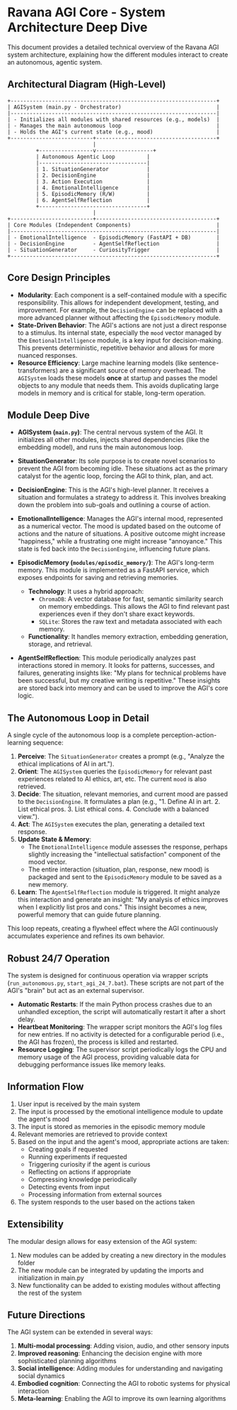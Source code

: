 # Ravana AGI Core - System Architecture Deep Dive

This document provides a detailed technical overview of the Ravana AGI system architecture, explaining how the different modules interact to create an autonomous, agentic system.

## Architectural Diagram (High-Level)

```
+-----------------------------------------------------------------+
| AGISystem (main.py - Orchestrator)                              |
|-----------------------------------------------------------------|
| - Initializes all modules with shared resources (e.g., models)  |
| - Manages the main autonomous loop                              |
| - Holds the AGI's current state (e.g., mood)                    |
+--------------------------+--------------------------------------+
                           |
         +-----------------v------------------+
         | Autonomous Agentic Loop          |
         |----------------------------------|
         | 1. SituationGenerator            |
         | 2. DecisionEngine                |
         | 3. Action Execution              |
         | 4. EmotionalIntelligence         |
         | 5. EpisodicMemory (R/W)          |
         | 6. AgentSelfReflection           |
         +----------------------------------+
                           |
+--------------------------+--------------------------------------+
| Core Modules (Independent Components)                           |
|-----------------------------------------------------------------|
| - EmotionalIntelligence  - EpisodicMemory (FastAPI + DB)        |
| - DecisionEngine         - AgentSelfReflection                  |
| - SituationGenerator     - CuriosityTrigger                     |
+-----------------------------------------------------------------+
```

## Core Design Principles

-   **Modularity**: Each component is a self-contained module with a specific responsibility. This allows for independent development, testing, and improvement. For example, the `DecisionEngine` can be replaced with a more advanced planner without affecting the `EpisodicMemory` module.
-   **State-Driven Behavior**: The AGI's actions are not just a direct response to a stimulus. Its internal state, especially the `mood` vector managed by the `EmotionalIntelligence` module, is a key input for decision-making. This prevents deterministic, repetitive behavior and allows for more nuanced responses.
-   **Resource Efficiency**: Large machine learning models (like sentence-transformers) are a significant source of memory overhead. The `AGISystem` loads these models **once** at startup and passes the model objects to any module that needs them. This avoids duplicating large models in memory and is critical for stable, long-term operation.

## Module Deep Dive

-   **AGISystem (`main.py`)**: The central nervous system of the AGI. It initializes all other modules, injects shared dependencies (like the embedding model), and runs the main autonomous loop.

-   **SituationGenerator**: Its sole purpose is to create novel scenarios to prevent the AGI from becoming idle. These situations act as the primary catalyst for the agentic loop, forcing the AGI to think, plan, and act.

-   **DecisionEngine**: This is the AGI's high-level planner. It receives a situation and formulates a strategy to address it. This involves breaking down the problem into sub-goals and outlining a course of action.

-   **EmotionalIntelligence**: Manages the AGI's internal mood, represented as a numerical vector. The mood is updated based on the outcome of actions and the nature of situations. A positive outcome might increase "happiness," while a frustrating one might increase "annoyance." This state is fed back into the `DecisionEngine`, influencing future plans.

-   **EpisodicMemory (`modules/episodic_memory/`)**: The AGI's long-term memory. This module is implemented as a FastAPI service, which exposes endpoints for saving and retrieving memories.
    -   **Technology**: It uses a hybrid approach:
        -   `ChromaDB`: A vector database for fast, semantic similarity search on memory embeddings. This allows the AGI to find relevant past experiences even if they don't share exact keywords.
        -   `SQLite`: Stores the raw text and metadata associated with each memory.
    -   **Functionality**: It handles memory extraction, embedding generation, storage, and retrieval.

-   **AgentSelfReflection**: This module periodically analyzes past interactions stored in memory. It looks for patterns, successes, and failures, generating insights like: "My plans for technical problems have been successful, but my creative writing is repetitive." These insights are stored back into memory and can be used to improve the AGI's core logic.

## The Autonomous Loop in Detail

A single cycle of the autonomous loop is a complete perception-action-learning sequence:

1.  **Perceive**: The `SituationGenerator` creates a prompt (e.g., "Analyze the ethical implications of AI in art.").
2.  **Orient**: The `AGISystem` queries the `EpisodicMemory` for relevant past experiences related to AI ethics, art, etc. The current `mood` is also retrieved.
3.  **Decide**: The situation, relevant memories, and current mood are passed to the `DecisionEngine`. It formulates a plan (e.g., "1. Define AI in art. 2. List ethical pros. 3. List ethical cons. 4. Conclude with a balanced view.").
4.  **Act**: The `AGISystem` executes the plan, generating a detailed text response.
5.  **Update State & Memory**:
    -   The `EmotionalIntelligence` module assesses the response, perhaps slightly increasing the "intellectual satisfaction" component of the mood vector.
    -   The entire interaction (situation, plan, response, new mood) is packaged and sent to the `EpisodicMemory` module to be saved as a new memory.
6.  **Learn**: The `AgentSelfReflection` module is triggered. It might analyze this interaction and generate an insight: "My analysis of ethics improves when I explicitly list pros and cons." This insight becomes a new, powerful memory that can guide future planning.

This loop repeats, creating a flywheel effect where the AGI continuously accumulates experience and refines its own behavior.

## Robust 24/7 Operation

The system is designed for continuous operation via wrapper scripts (`run_autonomous.py`, `start_agi_24_7.bat`). These scripts are not part of the AGI's "brain" but act as an external supervisor.

-   **Automatic Restarts**: If the main Python process crashes due to an unhandled exception, the script will automatically restart it after a short delay.
-   **Heartbeat Monitoring**: The wrapper script monitors the AGI's log files for new entries. If no activity is detected for a configurable period (i.e., the AGI has frozen), the process is killed and restarted.
-   **Resource Logging**: The supervisor script periodically logs the CPU and memory usage of the AGI process, providing valuable data for debugging performance issues like memory leaks.

## Information Flow

1. User input is received by the main system
2. The input is processed by the emotional intelligence module to update the agent's mood
3. The input is stored as memories in the episodic memory module
4. Relevant memories are retrieved to provide context
5. Based on the input and the agent's mood, appropriate actions are taken:
   - Creating goals if requested
   - Running experiments if requested
   - Triggering curiosity if the agent is curious
   - Reflecting on actions if appropriate
   - Compressing knowledge periodically
   - Detecting events from input
   - Processing information from external sources
6. The system responds to the user based on the actions taken

## Extensibility

The modular design allows for easy extension of the AGI system:

1. New modules can be added by creating a new directory in the modules folder
2. The new module can be integrated by updating the imports and initialization in main.py
3. New functionality can be added to existing modules without affecting the rest of the system

## Future Directions

The AGI system can be extended in several ways:

1. **Multi-modal processing**: Adding vision, audio, and other sensory inputs
2. **Improved reasoning**: Enhancing the decision engine with more sophisticated planning algorithms
3. **Social intelligence**: Adding modules for understanding and navigating social dynamics
4. **Embodied cognition**: Connecting the AGI to robotic systems for physical interaction
5. **Meta-learning**: Enabling the AGI to improve its own learning algorithms 